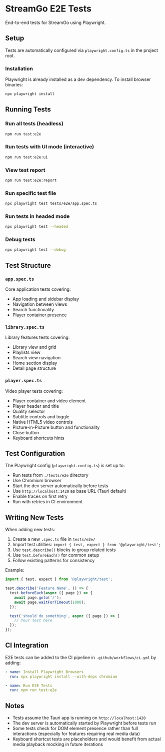 # StreamGo E2E Tests

End-to-end tests for StreamGo using Playwright.

## Setup

Tests are automatically configured via `playwright.config.ts` in the project root.

### Installation

Playwright is already installed as a dev dependency. To install browser binaries:

```bash
npx playwright install
```

## Running Tests

### Run all tests (headless)
```bash
npm run test:e2e
```

### Run tests with UI mode (interactive)
```bash
npm run test:e2e:ui
```

### View test report
```bash
npm run test:e2e:report
```

### Run specific test file
```bash
npx playwright test tests/e2e/app.spec.ts
```

### Run tests in headed mode
```bash
npx playwright test --headed
```

### Debug tests
```bash
npx playwright test --debug
```

## Test Structure

### `app.spec.ts`
Core application tests covering:
- App loading and sidebar display
- Navigation between views
- Search functionality
- Player container presence

### `library.spec.ts`
Library features tests covering:
- Library view and grid
- Playlists view
- Search view navigation
- Home section display
- Detail page structure

### `player.spec.ts`
Video player tests covering:
- Player container and video element
- Player header and title
- Quality selector
- Subtitle controls and toggle
- Native HTML5 video controls
- Picture-in-Picture button and functionality
- Close button
- Keyboard shortcuts hints

## Test Configuration

The Playwright config (`playwright.config.ts`) is set up to:
- Run tests from `./tests/e2e` directory
- Use Chromium browser
- Start the dev server automatically before tests
- Use `http://localhost:1420` as base URL (Tauri default)
- Enable traces on first retry
- Run with retries in CI environment

## Writing New Tests

When adding new tests:
1. Create a new `.spec.ts` file in `tests/e2e/`
2. Import test utilities: `import { test, expect } from '@playwright/test';`
3. Use `test.describe()` blocks to group related tests
4. Use `test.beforeEach()` for common setup
5. Follow existing patterns for consistency

Example:
```typescript
import { test, expect } from '@playwright/test';

test.describe('Feature Name', () => {
  test.beforeEach(async ({ page }) => {
    await page.goto('/');
    await page.waitForTimeout(1000);
  });

  test('should do something', async ({ page }) => {
    // Your test here
  });
});
```

## CI Integration

E2E tests can be added to the CI pipeline in `.github/workflows/ci.yml` by adding:

```yaml
- name: Install Playwright Browsers
  run: npx playwright install --with-deps chromium

- name: Run E2E Tests
  run: npm run test:e2e
```

## Notes

- Tests assume the Tauri app is running on `http://localhost:1420`
- The dev server is automatically started by Playwright before tests run
- Some tests check for DOM element presence rather than full interactions (especially for features requiring real media data)
- Keyboard shortcut tests are placeholders and would benefit from actual media playback mocking in future iterations
